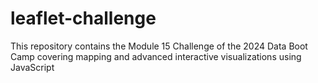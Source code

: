 # leaflet-challenge
This repository contains the Module 15 Challenge of the 2024 Data Boot Camp covering mapping and advanced interactive visualizations using JavaScript
